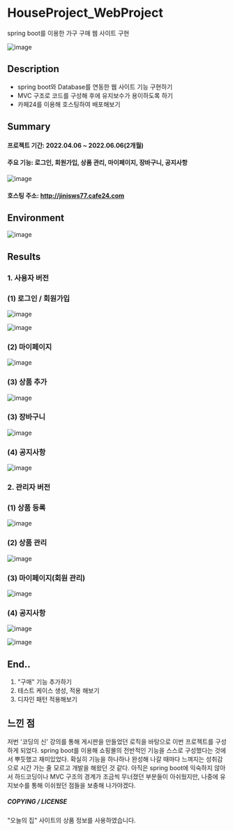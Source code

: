 # HouseProject_WebProject
spring boot를 이용한 가구 구매 웹 사이트 구현


![image](https://user-images.githubusercontent.com/78905126/176617662-f2161474-3f9e-4eec-9681-820a44a688b1.png)

## Description
- spring boot와 Database를 연동한 웹 사이트 기능 구현하기  
- MVC 구조로 코드를 구성해 후에 유지보수가 용이하도록 하기  
- 카페24를 이용해 호스팅하여 배포해보기   

## Summary
#### 프로젝트 기간: 2022.04.06 ~ 2022.06.06(2개월) 
#### 주요 기능: 로그인, 회원가입, 상품 관리, 마이페이지, 장바구니, 공지사항  
![image](https://user-images.githubusercontent.com/78905126/176614171-24a1df17-2302-41b1-9637-a93cc35436ca.png)
#### **호스팅 주소**: http://jinisws77.cafe24.com



## Environment
![image](https://user-images.githubusercontent.com/78905126/176613796-a492251a-16b4-4fba-b3b1-9d55e27f3649.png)



## Results
### 1. 사용자 버전
###  (1) 로그인 / 회원가입  
  ![image](https://user-images.githubusercontent.com/78905126/176616675-0706a61c-ffae-4900-86dd-84c17b124b5e.png)
  
  
  ![image](https://user-images.githubusercontent.com/78905126/176616752-2390a01e-a949-45e8-9581-599c47f69b05.png)
  
### (2) 마이페이지  
  ![image](https://user-images.githubusercontent.com/78905126/176617073-bcb76c53-5c6e-421b-9d77-fd1912d3114b.png)

### (3) 상품 추가  
  ![image](https://user-images.githubusercontent.com/78905126/176617194-32334408-cde1-400b-b6c1-a09097a10238.png)

### (3) 장바구니   
  ![image](https://user-images.githubusercontent.com/78905126/176617321-fb34817c-440b-4297-8f3e-5955a6fef813.png)

### (4) 공지사항    
  ![image](https://user-images.githubusercontent.com/78905126/176617380-09484abe-a342-4989-8999-d87bfea4e136.png)

### 2. 관리자 버전
### (1) 상품 등록  
  ![image](https://user-images.githubusercontent.com/78905126/176618060-0c5af241-f2d3-41ea-bef7-a062ea92bf16.png)

### (2) 상품 관리
  ![image](https://user-images.githubusercontent.com/78905126/176618181-f9db348b-b4b0-4ada-8d98-0c97c2f99339.png)

### (3) 마이페이지(회원 관리)  
  ![image](https://user-images.githubusercontent.com/78905126/176618274-73077669-c233-4009-9978-ac7a4e6ebc8b.png) 

### (4) 공지사항  
  ![image](https://user-images.githubusercontent.com/78905126/176618443-439631c7-90f8-4501-bafc-40ca4f249316.png)
  
  
  ![image](https://user-images.githubusercontent.com/78905126/176618491-9ca7d442-d145-4cf7-8e64-ed83d2985027.png)



## End..
1. "구매" 기능 추가하기  
2. 테스트 케이스 생성, 적용 해보기
3. 디자인 패턴 적용해보기  

## 느낀 점  
저번 '코딩의 신' 강의를 통해 게시판을 만들었던 로직을 바탕으로 이번 프로젝트를 구성하게 되었다. spring boot를 이용해 쇼핑몰의 전반적인 기능을 스스로 구성했다는 것에서 뿌듯했고 재미있었다. 확실히 기능을 하나하나 완성해 나갈 때마다 느껴지는 성취감으로 시간 가는 줄 모르고 개발을 해왔던 것 같다. 아직은 spring boot에 익숙하지 않아서 하드코딩이나 MVC 구조의 경계가 조금씩 무너졌던 부분들이 아쉬웠지만, 나중에 유지보수를 통해 이쉬웠던 점들을 보충해 나가야겠다.

##### COPYING / LICENSE  
"오늘의 집" 사이트의 상품 정보를 사용하였습니다.

